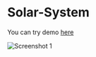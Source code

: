 # Solar-System
You can try demo [here](https://nandeshboyz.itch.io/solar-system)

![Screenshot 1]([https://res.cloudinary.com/dt8idppf9/image/upload/v1724665611/Term-Paper_page-0001_br8ang.jpg])
